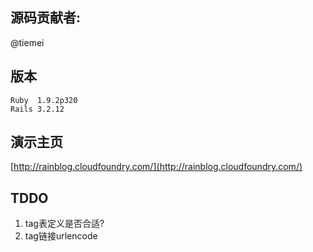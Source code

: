 ## 源码贡献者:  
@tiemei

## 版本
    Ruby  1.9.2p320
    Rails 3.2.12

## 演示主页
[http://rainblog.cloudfoundry.com/](http://rainblog.cloudfoundry.com/)

## TDDO
1. tag表定义是否合适?
2. tag链接urlencode
